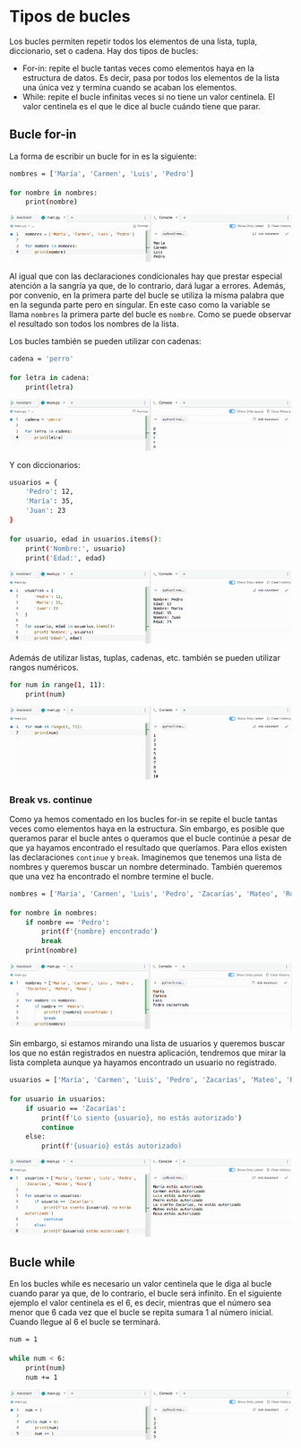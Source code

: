 # Tipos de bucles

Los bucles permiten repetir todos los elementos de una lista, tupla, diccionario, set o cadena. Hay dos tipos de bucles:
- For-in: repite el bucle tantas veces como elementos haya en la estructura de datos. Es decir, pasa por todos los elementos de la lista una única vez y termina cuando se acaban los elementos. 
- While: repite el bucle infinitas veces si no tiene un valor centinela. El valor centinela es el que le dice al bucle cuándo tiene que parar. 

## Bucle for-in
La forma de escribir un bucle for in es la siguiente:
```sh
nombres = ['María', 'Carmen', 'Luis', 'Pedro']

for nombre in nombres:
    print(nombre)
```
![For basic](Images/for-basic.png)

Al igual que con las declaraciones condicionales hay que prestar especial atención a la sangría ya que, de lo contrario, dará lugar a errores. Además, por convenio, en la primera parte del bucle se utiliza la misma palabra que en la segunda parte pero en singular. En este caso como la variable se llama ```nombres``` la primera parte del bucle es ```nombre```. Como se puede observar el resultado son todos los nombres de la lista.

Los bucles también se pueden utilizar con cadenas:
```sh
cadena = 'perro'

for letra in cadena:
    print(letra)
```
![For cadena](Images/for-cadena.png)

Y con diccionarios:
```sh
usuarios = {
    'Pedro': 12,
    'María': 35,
    'Juan': 23
}

for usuario, edad in usuarios.items():
    print('Nombre:', usuario)
    print('Edad:', edad)
```
![For diccionario](Images/for-diccionario.png)

Además de utilizar listas, tuplas, cadenas, etc. también se pueden utilizar rangos numéricos.
```sh
for num in range(1, 11):
    print(num)
```
![For num](Images/for-num.png)

### Break vs. continue
Como ya hemos comentado en los bucles for-in se repite el bucle tantas veces como elementos haya en la estructura. Sin embargo, es posible que queramos parar el bucle antes o queramos que el bucle continúe a pesar de que ya hayamos encontrado el resultado que queríamos. Para ellos existen las declaraciones ```continue``` y ```break```.
Imaginemos que tenemos una lista de nombres y queremos buscar un nombre determinado. También queremos que una vez ha encontrado el nombre termine el bucle.
```sh
nombres = ['María', 'Carmen', 'Luis', 'Pedro', 'Zacarías', 'Mateo', 'Rosa']

for nombre in nombres:
    if nombre == 'Pedro':
        print(f'{nombre} encontrado')
        break
    print(nombre)
```
![For break](Images/for-break.png)

Sin embargo, si estamos mirando una lista de usuarios y queremos buscar los que no están registrados en nuestra aplicación, tendremos que mirar la lista completa aunque ya hayamos encontrado un usuario no registrado.
```sh
usuarios = ['María', 'Carmen', 'Luis', 'Pedro', 'Zacarías', 'Mateo', 'Rosa']

for usuario in usuarios:
    if usuario == 'Zacarías':
        print(f'Lo siento {usuario}, no estás autorizado')
        continue
    else:
        print(f'{usuario} estás autorizado)
```
![For continue](Images/for-continue.png)

## Bucle while
En los bucles while es necesario un valor centinela que le diga al bucle cuando parar ya que, de lo contrario, el bucle será infinito. En el siguiente ejemplo el valor centinela es el 6, es decir, mientras que el número sea menor que 6 cada vez que el bucle se repita sumara 1 al número inicial. Cuando llegue al 6 el bucle se terminará.
```sh
num = 1

while num < 6:
    print(num)
    num += 1
```
![While loop](Images/while-loop.png)


